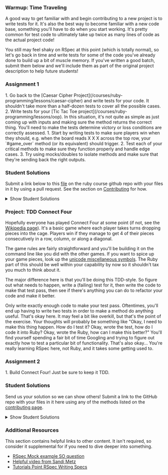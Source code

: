 ### Warmup: Time Traveling

A good way to get familiar with and begin contributing to a new project is to write tests for it.  It's also the best way to become familiar with a new code base, something you'll have to do when you start working.  It's pretty common for test code to ultimately take up twice as many lines of code as the actual project code!

You still may feel shaky on RSpec at this point (which is totally normal), so let's go back in time and write tests for some of the code you've already done to build up a bit of muscle memory.  If you've written a good batch, submit them below and we'll include them as part of the original project description to help future students!

### Assignment 1

<div class="lesson-content__panel" markdown="1">
  1. Go back to the [Caesar Cipher Project](/courses/ruby-programming/lessons/caesar-cipher) and write tests for your code.  It shouldn't take more than a half-dozen tests to cover all the possible cases.
  2. Write tests for your [Tic Tac Toe project](/courses/ruby-programming/lessons/oop).  In this situation, it's not quite as simple as just coming up with inputs and making sure the method returns the correct thing.  You'll need to make the tests determine victory or loss conditions are correctly assessed.
      1. Start by writing tests to make sure players win when they should, e.g. when the board reads X X X across the top row, your `#game_over` method (or its equivalent) should trigger.
      2. Test each of your critical methods to make sure they function properly and handle edge cases.
      3. Try using mocks/doubles to isolate methods and make sure that they're sending back the right outputs.
</div>

### Student Solutions
Submit a link below to this [file](https://github.com/TheOdinProject/curriculum/blob/master/ruby_programming/testing_with_rspec/project_testing_your_ruby_code.md) on the ruby course github repo with your files in it by using a pull request. See the section on [Contributing](http://github.com/TheOdinProject/curriculum/blob/master/contributing.md) for how.

<details markdown="block">
  <summary> Show Student Solutions </summary>

* Add your solution below this line!
* Bassart94's Solution: [Tic-Tac-Toe](https://github.com/bassart94/tic_tac_toe/tree/master/spec)
* Nhleto's Solutions: [Caesar Cipher](https://github.com/nhleto/Caesar-Cipher-Ruby), [Tic-Tac-Toe](https://github.com/nhleto/Tic-Tac-Toe)
* risanto's Solutions: [Caesar Cipher](https://github.com/risanto/caesar-cipher-testing), [Tic-Tac-Toe](https://github.com/risanto/tic-tac-toe-testing)
* gogvale's Solutions: [Caesar Cipher](https://github.com/gogvale/RubyCode/blob/master/spec/caesar_cypher_spec.rb), [Tic-Tac-Toe](https://github.com/gogvale/RubyCode/blob/master/spec/ttt_spec.rb)
* tenacious qi's Solutions: [Caesar Cipher](https://github.com/Tenacious-Qi/ruby-building-blocks/blob/master/spec/caesar_cipher_spec.rb), [Tic-Tac-Toe](https://github.com/Tenacious-Qi/OOP-project/tree/master/tictactoe)
* Aaron Contreras's Solutions: [Caesar Cipher](https://github.com/aaron-contreras/caesar-cipher), [Tic-Tac-Toe](https://github.com/aaron-contreras/tic-tac-toe)
* Haroon Abdulrazaq's Solutions: [Tic-Tac-Toe](https://github.com/Haroonabdulrazaq/tic-tac-toe)
* rlmoser's Solutions: [Caesar Cipher](https://github.com/rlmoser99/ruby_exercises/tree/master/caesar_cipher), [Tic-Tac-Toe](https://github.com/rlmoser99/ruby_TicTacToe)
* Axel Lopez's Solutions: [Caesar Cipher](https://github.com/lopezaxel/caesar_shift), [Tic-Tac-Toe](https://github.com/lopezaxel/tic-tac-toe)
* Witah Georjane's Solutions: [Caesar Cipher](https://github.com/Georjane/Caesar-Cipher), [Tic-Tac-Toe](https://github.com/Georjane/Tic-Tac-Toe-Game)
* Chau Nguyen's Solutions: [Caesar Cipher](https://github.com/VanQuishi/ruby_practice/blob/master/spec/caesar_spec.rb), [Tic-Tac-Toe](https://github.com/VanQuishi/ruby_practice/blob/master/spec/tictactoe_spec.rb)
* ChargrilledChook's Solutions: [Caesar Cipher](https://github.com/ChargrilledChook/BasicRubyProjects/blob/master/spec/caesar_spec.rb), [Tic-Tac-Toe](https://github.com/ChargrilledChook/tic-tac-toe)
* Uduak Essien's Solutions: [Tic-Tac-Toe](https://github.com/acushlakoncept/tic-tac-toe)
* Tilda Udufo's Solutions: [Caesar Cipher](https://github.com/TildaDares/caesar_cipher), [Tic-Tac-Toe](https://github.com/TildaDares/tic-tac-toe)
* Brandon Austin's Solutions: [Caesar Cipher](https://github.com/brandonricharda/caesar), [Tic-Tac-Toe](https://github.com/brandonricharda/Tic-Tac-Toe)
* irlgabriel's Solutions: [Caesar Cipher](https://github.com/irlgabriel/the-odin-project/tree/master/ruby-exercises), [Tic-Tac-Toe](https://github.com/irlgabriel/the-odin-project/tree/master/tic-tac-toe-rb)
* Michael K's Solutions: [Caesar Cipher](https://github.com/a0x77ry/odin/tree/master/ruby-exercises/caesar_cipher), [Tic-Tac-Toe](https://github.com/a0x77ry/tic-tac-toe)
* andrewjh271's Solutions: [Caesar Cipher](https://github.com/andrewjh271/basic_ruby_projects/tree/master/caesar_cipher), [Tic-Tac-Toe](https://github.com/andrewjh271/tic_tac_toe)
* Saul-Good-Homie's Solutions: [Caesar Cipher](https://github.com/Saul-Good-Homie/ruby-building-blocks/tree/master/caesar_cipher), [Tic-Tac-Toe](https://github.com/Saul-Good-Homie/ruby-building-blocks/tree/master/tictactoe)
* Christian's Solutions: [Caesar Cipher](https://github.com/rueeazy/ruby-building-blocks/tree/master/caesar-cipher), [Tic-Tac-Toe](https://github.com/rueeazy/OOP/tree/master/tic-tac-toe)
* pudu87's Solutions: [Caesar Cipher](https://github.com/pudu87/ruby-exercises/tree/master/caesar-cipher), [Tic Tac Toe](https://github.com/pudu87/tic-tac-toe)
* YesSeri's Solutions: [Caesar Cipher](https://github.com/YesSeri/caesar_cipher)
* Olugbade Olalekan's Solutions: [Tic Tac Toe](https://github.com/gbadesimple/tic_tac_toe_implementation_tdd), [Enumerable Module](https://github.com/gbadesimple/enumerable_module_implementation_TDD), [Caesar Cipher](https://github.com/gbadesimple/caesar_cipher_implementation_TDD)
* jodokusquack's Solutions: [Builduing Blocks](https://github.com/jodokusquack/Ruby-Challenges), [Enumerable Methods](https://github.com/jodokusquack/Advanced_ruby_challenges), [Tic-Tac-Toe](https://github.com/jodokusquack/tic-tac-toe)
* David Auza's and Falguni Islam's Solutions: [Tic Tac Toe](https://github.com/eng-monika/RUBY-Testing-Your-Ruby-Code---Tic-Tac-Toe) => [Tic Tac Toe Demo](https://repl.it/@islamfalguni/tictactoe-1), [Enumerable Methods](https://github.com/eng-monika/RUBY-Testing-Your-Ruby-Code---Enumerable) => [Enumerable Methods Demo](https://repl.it/@DavidAuza/PROJECT-TESTING-YOUR-RUBY-CODE-Enumerable)
* fossegrim's Solutions: [Caesar Cipher](https://github.com/olav35/building-blocks/blob/master/spec/caesar_cipher_spec.rb), [Enumerable Methods](https://github.com/olav35/advanced-building-blocks/blob/master/spec/enumerable_methods_spec.rb), [Tic Tac Toe](https://github.com/olav35/tic-tac-toe/blob/master/spec/tic_tac_toe_spec.rb)
* [Lucas Bide's Solution - Building Blocks](https://github.com/Lucas-Bide/rspec)
* [Nasser Abachi's Solutions](https://github.com/abachi/theodinproject/tree/master/building-projects/connect_four)
* [Nikolas Broman's Solutions](https://github.com/nikolasbroman/testing_rspec)
* Ian's Solutions: [Caesar Cipher](https://github.com/IanMKesler/practice/tree/master/caesar_cipher), [Enumerable Methods](https://github.com/IanMKesler/practice/tree/master/enumerable), [Tic Tac Toe](https://github.com/IanMKesler/Tic-Tac-Toe)
* Alain Suarez's Solution: [Caesar Cipher](https://gitlab.com/asuar/ruby-building-blocks/blob/master/spec/caesar-cipher_spec.rb), [Enumerable Methods](https://gitlab.com/asuar/ruby-advanced-building-blocks/blob/master/spec/my-enumerable_spec.rb), [Tic Tac Toe](https://gitlab.com/asuar/ruby-tic-tac-toe/tree/master/spec)
* Vollantre's Solution: [Caesar Cipher](https://github.com/vollantre/ruby_basic/blob/master/spec/caesar_cipher_spec.rb), [Enumerable Methods](https://github.com/vollantre/ruby_basic/blob/master/spec/enumerable_spec.rb), [Tic Tac Toe](https://github.com/vollantre/Tic_Tac_Toe/tree/master/spec)
* Kevin Vuong's Solution: [Caesar Cipher](https://github.com/fffear/caesar_cipher), [Enumerable Methods](https://github.com/fffear/enumerable), [Tic Tac Toe](https://github.com/fffear/tic_tac_toe)
* Rudi Boshoff's Solution[Caesar Cipher](https://github.com/RudiBoshoff/ruby-exercises/tree/master/caesar_cipher), [Enumerable Methods](https://github.com/RudiBoshoff/ruby-exercises/tree/master/enumerable), [Tic Tac Toe](https://github.com/RudiBoshoff/ruby-exercises/tree/master/tic_tac_toe)
* Mohamed Elattar's Solution[Caesar Cipher](https://github.com/mohamed-elattar/building-blocks), [Enumerable Methods](https://github.com/mohamed-elattar/advanced-building-blocks), [Tic Tac Toe](https://github.com/mohamed-elattar/tic-tac-toe)
* [prw001's solutions](https://github.com/prw001/ruby_bdd_exercises)
* Max Garber's solutions:[Caesar Cipher](https://github.com/bubblebooy/miscellaneous-exercises/tree/master/Caesar%20Ciphar), [Enumerable Methods](https://github.com/bubblebooy/miscellaneous-exercises/tree/master/Enumerable%20Methods), [Tic-Tac-Toe](https://github.com/bubblebooy/miscellaneous-exercises/tree/master/Tic%20Tac%20Toe)
* Romane Green's solutions: [Caesar Cipher](https://github.com/RomaneGreen/rebuilding_enumerable/blob/master/spec/cesar_cypher_spec.rb), [Enumerable Methods](https://github.com/RomaneGreen/rebuilding_enumerable/blob/master/spec/rebuilding_enumerable_spec.rb), [Tic-Tac-Toe](https://github.com/RomaneGreen/tic_tac_toe/blob/master/spec/tictac_spec.rb)
* Demo318's solutions: [Caesar Cipher](https://github.com/Demo318/ruby_building_blocks/blob/master/spec/01_caesar_cipher_spec.rb), [Enumerable Methods](https://github.com/Demo318/ruby_advanced_building_blocs/blob/master/spec/my_enumerable_spec.rb), [Tic-Tac-Toe](https://github.com/Demo318/ruby_tictactoe/tree/master/spec)
* Isil Donmez's solutions: [Caesar's Cipher](https://github.com/isildonmez/Caesar-Cipher/blob/master/caesar_spec.rb), [Enumerable Methods](https://github.com/isildonmez/advanced_building_blocks/blob/master/enumerable_methods/enumerable_methods_spec.rb), [Tic-Tac-Toe](https://github.com/isildonmez/OOP/blob/master/tic_tac_toe/tic_tac_toe_spec.rb)
* Bruno Parga's solutions: [Caesar's Cipher](https://github.com/brunoparga/odinproject/tree/master/Ruby/caesar), [Enumerable Methods](https://github.com/brunoparga/odinproject/tree/master/Ruby/my_enums), [Tic-Tac-Toe](https://github.com/brunoparga/odinproject/tree/master/Ruby/tictactoe)
* Ovsjah Schweinefresser's Solutions: [Caesar Cipher](https://github.com/Ovsjah/testing_ruby/tree/master/caesar_cipher), [Enumerable Methods](https://github.com/Ovsjah/testing_ruby/tree/master/enumerable), [Tic-Tac-Toe](https://github.com/Ovsjah/testing_ruby/tree/master/tic_tac_toe)
* Jonathan Yiv's Solutions: [Caesar Cipher](https://github.com/JonathanYiv/caesar_cipher), [Enumerable Methods](https://github.com/JonathanYiv/enumerable_methods), [Tic-Tac-Toe](https://github.com/JonathanYiv/tic-tac-toe/)
* Clayton's solutions: [Caesar Cipher](https://github.com/cjsweeten101/OdinProjects/tree/master/ruby_building_blocks), [enumerable methods](https://github.com/cjsweeten101/OdinProjects/tree/master/enumerable_methods), [Tic Tac Toe](https://github.com/cjsweeten101/OdinProjects/tree/master/tic_tac_toe)
* Kasey's solutions : [Caesar Cipher](https://github.com/kasey-z/TOP-solutions/tree/master/Ruby%20Building%20Blocks/Caesar%20Cipher/spec/lib), [enumerable methods](https://github.com/kasey-z/TOP-solutions/tree/master/advanced_building_blocks/spec/lib),[Tic Tac Toe](https://github.com/kasey-z/TOP-solutions/blob/master/OOP/spec/lib/tic_tac_toe_spec.rb)
* xavier's solutions : [Caesar Cipher](https://github.com/nxdf2015/odin-building-blocks), [enumerable methods](https://github.com/nxdf2015/odin-advanced-building-blocks/tree/master/enumerable),[Tic Tac Toe](https://github.com/nxdf2015/odin-oop-with-ruby/tree/master/rspec)
* Oleh Sliusar's solutions: [Caesar Cipher](https://github.com/OlehSliusar/caesar_cipher), [Enumerable Methods](https://github.com/OlehSliusar/enumerable_methods), [Tic-tac-toe](https://github.com/OlehSliusar/tic-tac-toe)
* holdercp's solutions [Caesar Cipher and Enumerable Methods](https://github.com/holdercp/ruby-building-blocks), [Tic-Tac-Toe](https://github.com/holdercp/tic-tac-toe)
* theghall's solutions [Caesar Cipher](https://github.com/theghall/caesar_cipher), [Enumerable methods](https://github.com/theghall/enum), [Tic Tac Toe](https://github.com/theghall/tic-tac-toe)
* Nikolay Dyulgerov's solutions [Caesar Cippher](https://github.com/NicolayD/ruby-building-blocks/blob/master/spec/caesar_cipher_spec.rb), [Enumerable Methods](https://github.com/NicolayD/ruby-advanced-blocks/blob/master/spec/enumerable_methods_spec.rb), [Tic Tac Toe](https://github.com/NicolayD/ruby-oop/blob/master/spec/tictactoe_spec.rb)
* mindovermiles262's Solutions [Caesar](https://github.com/mindovermiles262/ruby-building-blocks/tree/master/caesar-cipher) [Enumerable](https://github.com/mindovermiles262/ruby-building-blocks/tree/master/enumerable-methods) [Tic-Tac-Toe](https://github.com/mindovermiles262/tictactoe)
* yilmazgunalp's solution [Enumerable](https://github.com/yilmazgunalp/advanced_building_blocks), [TicTacToe](https://github.com/yilmazgunalp/tictac)
* ToTenMilan's solution [Caesar's_cipher & stock_picker](https://github.com/ToTenMilan/the_odin_project/tree/master/ruby/building_blocks/spec), [Enumerable Methods](https://github.com/ToTenMilan/the_odin_project/blob/master/ruby/adv_building_blocks/spec/enumerable_methods_spec.rb), [Mastermind](https://github.com/ToTenMilan/the_odin_project/blob/master/ruby/oop/spec/mastermind_spec.rb)
* nmac's solution ([Caesar's cipher](https://github.com/nmacawile/ruby_building_blocks/blob/master/spec/caesar_cipher_spec.rb), [Enumerable methods](https://github.com/nmacawile/ruby_building_blocks/blob/master/spec/enumerable_methods_spec.rb), [Tic-tac-toe](https://github.com/nmacawile/tictactoe2/tree/master/spec))
* [Jib's Solution](https://github.com/NuclearMachine/OdinTasks/tree/master/rspec_timetraveling)
* Leonard Soaivan's solution ([Caesar Cipher](https://github.com/leosoaivan/rubybuildingblocks/blob/master/spec/caesar_cipher_spec.rb), [Enumerable Methods](https://github.com/leosoaivan/rubybuildingblocks/blob/master/spec/enumerable_spec.rb), [Tic Tac Toe](https://github.com/leosoaivan/rubytictactoe/tree/master/spec))
* [Donald's solution](https://github.com/donaldali/odin-ruby/tree/master/project_rspec_testing)
* [Marina Sergeyeva's solution](https://github.com/imousterian/OdinProject/tree/master/Project2_8_Ruby_Rspec)
* [Kate McFaul's solution](https://github.com/craftykate/odin-project/tree/master/Chapter_03-Advanced_Ruby/testing_with_rspec)
* [Artur Janik's solution](https://github.com/ArturJanik/TOPRuby/tree/master/Project8/testingruby1)
* Dominik Stodolny's solution ([Caesar Cipher](https://github.com/dstodolny/ruby_building_blocks/blob/master/spec/caesar_cipher_spec.rb), [Enumerable Methods](https://github.com/dstodolny/ruby_building_blocks/blob/master/spec/enumerable_methods_spec.rb), [Tic Tac Toe](https://github.com/dstodolny/tictactoe/tree/master/spec))
* Lara Finnegan's solution ([Caesar Cipher](https://github.com/lcf0285/Ruby_Building_Blocks/blob/master/spec/caesar_cipher_spec.rb), [Enumerable Methods](https://github.com/lcf0285/Ruby_Building_Blocks/blob/master/spec/enumerable_methods_spec.rb), [Tic Tac Toe](https://github.com/lcf0285/tic_tac_toe/tree/master/spec))
* AtActionPark's solution ([Caesar Cipher](https://github.com/AtActionPark/odin-ruby-building-blocks/blob/master/caesar-cipher/spec/caesar_cipher_spec.rb), [Enumerable Methods](https://github.com/AtActionPark/odin-ruby-advanced-building-blocks/blob/master/Enumerable_methods/spec/enumerable_methods_spec.rb), [Tic Tac Toe](https://github.com/AtActionPark/odin_tic_tac_toe/tree/master/spec))
* [Matias Pan's solution](https://github.com/kriox26/odin_ruby/tree/master/project_testing)
* Alex Chen's solution ([Caesar Cipher and Enumerable Methods](https://github.com/Chenzilla/ruby_building_blocks/tree/master/spec), [Tic Tac Toe](https://github.com/Chenzilla/tic_tac_toe/blob/master/spec/tic-tac-toe_spec.rb))
* Dan Hoying's solution ([Caesar Cipher](https://github.com/danhoying/testing_ruby_with_rspec/tree/master/caesar_cipher), [Enumerable Methods](https://github.com/danhoying/testing_ruby_with_rspec/tree/master/enumerable_methods), [Tic Tac Toe](https://github.com/danhoying/testing_ruby_with_rspec/tree/master/tic_tac_toe))
* [PiotrAleksander's solution](https://github.com/PiotrAleksander/Ruby/tree/master/xo/spec)
* [Sander Schepens's solution](https://github.com/schepens83/theodinproject.com/tree/master/ruby/project14--time-traveling)
*  Florian Mainguy's solution ([Caesar Cipher](https://github.com/florianmainguy/theodinproject/blob/master/ruby/testing-ruby/caesar-cipher/spec/caesar_cipher_spec.rb), [Enumerable Methods](https://github.com/florianmainguy/theodinproject/blob/master/ruby/testing-ruby/enumerable/spec/enumerable_spec.rb), [Tic Tac Toe](https://github.com/florianmainguy/theodinproject/blob/master/ruby/testing-ruby/tic-tac-toe/spec/tic-tac-toe_spec.rb))
*  Aviv Levinsky's solution ([Caesar Cipher](https://github.com/pugsiman/Ruby_challenges_and_algorithms/blob/master/Caesar_Cipher/spec/caesar_spec.rb), [Enumerable Methods](https://github.com/pugsiman/Ruby_challenges_and_algorithms/blob/master/Enumerable_Methods/spec/enum_spec.rb), [Tic Tac Toe](https://github.com/pugsiman/Tic_Tac_Toe/blob/master/spec/ttt_spec.rb))
*  Giorgos's solution ([Caesar Cipher](https://github.com/vinPopulaire/ruby-building-blocks-project/blob/master/spec/caesar_cipher_spec.rb), [Enumerable Methods](https://github.com/vinPopulaire/ruby-building-blocks-project/blob/master/spec/enumerablie_methods_spec.rb), [Tic Tac Toe](https://github.com/vinPopulaire/tic-tac-toe/blob/master/spec/tic-tac-toe_spec.rb))
*  srashidi's solution([Caesar Cipher](https://github.com/srashidi/Ruby_Building_Blocks/tree/master/caesar_cipher/spec), [Enumerable Methods](https://github.com/srashidi/Ruby_Building_Blocks/tree/master/My_Enumerable/spec), [Tic Tac Toe](https://github.com/srashidi/Object_Oriented_Programming/tree/master/Tic_Tac_Toe/spec))
* cdouglass's solution ([Caesar Cipher](https://github.com/cdouglass/odin-project-exercises/tree/master/ruby/building-blocks/caesar-cipher), [Enumerable Methods](https://github.com/cdouglass/odin-project-exercises/tree/master/ruby/advanced-building-blocks/enumerable_methods), [Tic-Tac-Toe](https://github.com/cdouglass/odin-project-exercises/tree/master/ruby/oop/tic-tac-toe))
* James Brooks's solution ([Caesar Cipher](https://github.com/jhbrooks/caesar-cipher/tree/master/spec), [Enumerable Methods](https://github.com/jhbrooks/my-enumerable/tree/master/spec), [Tic Tac Toe](https://github.com/jhbrooks/tic-tac-toe/tree/master/spec))
* Luke Walker's solution ([Caesar Cipher](https://github.com/ubershibs/ruby-programming/blob/master/rspec_project/spec/caesar_cipher_spec.rb), [Enumerable](https://github.com/ubershibs/ruby-programming/blob/master/rspec_project/spec/enumerable_spec.rb), [Tic Tac Toe](https://github.com/ubershibs/ruby-programming/blob/master/rspec_project/spec/tictactoe3_spec.rb)
* [Miguel Herrera's solution](https://github.com/migueloherrera/projects/tree/master/spec)
* [Max Gallant's solution](https://github.com/mcgalcode/Ruby/tree/master/RSpecProject)
* Fabricio Carrara's solution ([Caesar Cipher](https://github.com/fcarrara/caesar_cipher), [Enumerable](https://github.com/fcarrara/ruby_advanced_building_blocks), [Tic Tac Toe](https://github.com/fcarrara/oop_with_ruby/tree/master/tic_tac_toe)
* Ricardo Villegas' solution ([Caesar Cipher](https://github.com/claricardo/RubyBuildingBlocks/blob/master/spec/caesar_cipher_spec.rb), [My_Enumerable Methods](https://github.com/claricardo/RubyBuildingBlocks/blob/master/spec/my_enumerables_spec.rb),) [Tic-Tac-Toe](https://github.com/claricardo/RubyBuildingBlocks/blob/master/spec/tic_tac_toe_spec.rb))
* [Deepak's solution](https://github.com/Deepak5050/rspec_warmup.git)
* [Kevin Mulherns solution](https://github.com/KevinMulhern/odinproject-testing/tree/master/warmup)
* DV's solution ([Caesar Cipher](https://github.com/dvislearning/caesar_cipher/blob/master/spec/cipher_spec.rb), [Enumerable](https://github.com/dvislearning/my_enumerable/blob/master/spec/my_enumerable_spec.rb), [Tic Tac Toe](https://github.com/dvislearning/TicTacToe/blob/master/spec/tictactoe_spec.rb)
* Jiazhi Guo's solution ([Caesar Cipher](https://github.com/jerrykuo7727/Caesar-Cipher), [Enumerable Methods](https://github.com/jerrykuo7727/Enumerable-Methods), [Tic Tac Toe](https://github.com/jerrykuo7727/Tic-Tac-Toe))
* [at0micr3d's solution](https://github.com/at0micr3d/ruby-rspec)
* David Chapman's solution ([Ceaser Cipher](https://github.com/davidchappy/odin_training_projects/tree/master/c_c), [Enumerable](https://github.com/davidchappy/odin_training_projects/tree/master/enumerable), and [Tic Tac Toe](https://github.com/davidchappy/odin_training_projects/tree/master/tic_tac_toe))
* [Dylan's solutions](https://github.com/resputin/the_odin_project/tree/master/Ruby/testing/time_travel)
* Austin Mason's solution ([Ceaser Cipher](https://github.com/CouchofTomato/caesar_cipher), [Enumerable](https://github.com/CouchofTomato/enumberable_extension), and [Tic Tac Toe](https://github.com/CouchofTomato/tictactoe))
* Jerry Gao's solution ([Caesar](https://github.com/blackwright/odin/tree/master/ruby_caesar_cipher), [Enumerable](https://github.com/blackwright/odin/tree/master/ruby_enumerable), [Tic-Tac-Toe](https://github.com/blackwright/odin/tree/master/ruby_tic_tac_toe))
* tholymap's solution ([Caesar Cipher](https://github.com/tholymap/OdinRspec/blob/master/spec/caesar_cipher_spec.rb), [Enumerable](https://github.com/tholymap/OdinRspec/blob/master/spec/my_enumerable_spec.rb), [Tic-Tac-Toe](https://github.com/tholymap/OdinRspec/blob/master/spec/tic_tac_toe_spec.rb))
* Francisco Carlos's solution ([Ceaser Cipher](https://github.com/fcarlosdev/the_odin_project/tree/master/tdd/caesar_cipher), [Enumerable](https://github.com/fcarlosdev/the_odin_project/tree/master/tdd/enumerable_methods), [Tic-Tac-Toe](https://github.com/fcarlosdev/the_odin_project/tree/master/tdd/tic_tac_toe))
* Sophia Wu's solution ([Caesar Cipher](https://github.com/SophiaLWu/project-testing-ruby-with-rspec/tree/master/caesars_cipher), [Enumerable](https://github.com/SophiaLWu/project-testing-ruby-with-rspec/tree/master/enumerable_methods), [Tic Tac Toe](https://github.com/SophiaLWu/project-testing-ruby-with-rspec/tree/master/tic_tac_toe))
* John Connor's solution([Caesar Cipher](https://github.com/jacgitcz/caesar_cipher),[Enumerable](https://github.com/jacgitcz/enumeration_methods),[Tic Tac Toe](https://github.com/jacgitcz/tictactoe_oop))
* Simon's solution([Caesar Cipher](https://github.com/SimonSomlai/Odin/tree/master/Ruby/cypher),[Enumerable](https://github.com/SimonSomlai/Odin/tree/master/Ruby/enumerable),[Tic Tac Toe](https://github.com/SimonSomlai/Odin/tree/master/Ruby/tic_tac_toe))
* Luján Fernaud's solution ([Caesar Cipher](https://github.com/lujanfernaud/ruby-building-blocks/blob/master/spec/caesar_cipher_spec.rb), [Enumerable](https://github.com/lujanfernaud/ruby-building-blocks/blob/master/spec/enumerable_spec.rb), [Tic Tac Toe](https://github.com/lujanfernaud/ruby-tic-tac-toe))
* Cody Buffaloe's solutions ([Caesar Cipher](https://github.com/CodyLBuffaloe/caesar_cipher), [Enumerable Methods](https://github.com/CodyLBuffaloe/enumerable_methods), [Tic Tac Toe](https://github.com/CodyLBuffaloe/tic_tac_toe))
* Anistor86's solutions ([Caesar Cipher](https://github.com/anistor86/caesar_cipher_with_specs), [Enumerable Methods](https://github.com/anistor86/enumerable_with_specs), [Tic Tac Toe](https://github.com/anistor86/tic_tac_toe))
* Jamesredux's solutions ([Caesar Cipher](https://github.com/Jamesredux/rb_blocks/tree/master/ceasar_cipher), [Enumerable Methods](https://github.com/Jamesredux/rb_blocks/tree/master/enumerable), [Tic Tac Toe](https://github.com/Jamesredux/rb_blocks/tree/master/oop/tictac))
* HSaad's solutions ([Caesar Cipher](https://github.com/HSaad/ruby-building-blocks/tree/master/ceasar-cipher), [Enumerable Methods](https://github.com/HSaad/enumerable), [Tic Tac Toe](https://github.com/HSaad/tic-tac-toe))
* zasman's solutions([Caesar Cipher](https://github.com/ZASMan/caesar_cipher))
* [Punnadittr's solutions](https://github.com/punnadittr/rspec_projects)
* Tommy's solution ([Caesar Cipher, Enumerable](https://github.com/hoangtommy/rubyExercises), [Tic Tac Toe](https://github.com/hoangtommy/tic-tac-toe))
* bchalman's solutions: [Caesar Cipher](https://github.com/bchalman/ruby_exercises/blob/master/spec/caesar_cipher_spec.rb), [Enumerable Methods](https://github.com/bchalman/ruby_exercises/blob/master/spec/my_enumerable_methods_spec.rb), [Tic Tac Toe](https://github.com/bchalman/tic_tac_toe)
* Alex's solutions: [Caesar Cipher](https://github.com/alexcorremans/caesar_cipher), [Enumerable](https://github.com/alexcorremans/enumerable), [Tic Tac Toe (incomplete)](https://github.com/alexcorremans/tictactoe)
* Leila Alderman's solutions: [Caesar cipher](https://github.com/leila-alderman/TOP_ruby_exercises/blob/master/01_caesar/caesar_spec.rb) and [Enumerables](https://github.com/leila-alderman/TOP_ruby_exercises/blob/master/05_enumerables/spec/enumerables_spec.rb)
* Emil Dimitrov's solutions: [Caesar's Cipher](https://github.com/imemdm/ruby-building-blocks/blob/master/caesar_cipher.rb), [Enumerable](https://github.com/imemdm/advanced-building-blocks), [Tic Tac Toe](https://github.com/imemdm/tic-tac-toe)
* Vitaly Osipov's solutions: [Caesar's Cipher](https://github.com/vi7ali/caesar-cipher/blob/master/spec/caesar_spec.rb), [Enumerable](https://github.com/vi7ali/my-enum-methods/blob/master/spec/my_enum_methods_spec.rb)
* [Alex Krewson's solutions](https://github.com/alexkrewson/ruby_testing)
* Robert Dunbar's solutions: [Caesar's Cipher](https://github.com/RobertDunbar/ruby-problems/blob/master/spec/cipher_spec.rb), [Enumerable](https://github.com/RobertDunbar/ruby-problems/blob/master/spec/enumerable_spec.rb), [Tic Tac Toe](https://github.com/RobertDunbar/ruby-oop/blob/master/tic-tac-toe/spec/tic-tac-toe_spec.rb)
* Ben Fowler's solutions: [Caesar Cipher](https://github.com/benfowler04/ruby-building-blocks/blob/master/spec/caesar_spec.rb), [Enumerable](https://github.com/benfowler04/ruby-building-blocks/blob/master/spec/enumerable_spec.rb), [Tic Tac Toe](https://github.com/benfowler04/ruby-oop/blob/master/spec/tic_tac_toe_spec.rb)
* Sergej Jurchenko's solutions: [Caesar Cipher](https://github.com/Sergyurch/ruby_problems/blob/master/spec/caesar_cipher_spec.rb), [Enumerable](https://github.com/Sergyurch/ruby_problems/blob/master/spec/enumerable-methods_spec.rb), [Tic Tac Toe](https://github.com/Sergyurch/ruby_problems/blob/master/spec/tic_tac_toe_game_spec.rb)
* Bendee's Solutions: [Caesar Cipher](https://github.com/bendee48/ruby_building_blocks/blob/master/spec/caesar_cipher_spec.rb), [Enumerable](https://github.com/bendee48/advanced_building_blocks/blob/master/spec/enumerable_methods_spec.rb), [Tic Tac Toe](https://github.com/bendee48/tictactoe/blob/master/spec/tictactoe_spec.rb)
* guacamobley's solutions: [Caesar Cipher](https://github.com/guacamobley/ruby-building-blocks), [Enumerable](https://github.com/guacamobley/ruby-advanced-building-blocks), [Tic Tac Toe](https://github.com/guacamobley/tic-tac-toe)
* Ranon Martin's solutions: [Caesar Cipher](https://github.com/ranonm/TheOdinProjectExercises/blob/master/caesar_cipher/spec/caesar_cipher_spec.rb), [Enumerable](https://github.com/ranonm/TheOdinProjectExercises/blob/master/enumerable_methods/spec/enumerable_methods_spec.rb), [Tic Tac Toe](https://github.com/ranonm/TheOdinProjectExercises/blob/master/tic_tac_toe/spec/board_spec.rb)
* Timework's Solutions: [Caesar Cipher](https://github.com/Timework/caesarCipher/blob/master/spec/caesar_spec.rb), [Enumerable](https://github.com/Timework/enumerable/blob/master/spec/enum_spec.rb), [Tic Tac Toe](https://github.com/Timework/ticTac/blob/master/spec/tic_spec.rb)
* Matt M's Solutions: [Caesar Cipher](https://github.com/MattMiller1989/Caesar-Cipher), [Tic Tac Toe](https://github.com/MattMiller1989/Tic-Tac-Toe)
* fussykyloren's Solutions: [Caeser Cipher](https://github.com/fussykyloren/odin-project-basic-ruby-projects/tree/master/caeser-cipher), [Tic-Tac-Toe](https://github.com/fussykyloren/ruby-tic-tac-toe)
* Cameron St. Amant's Solutions: [Caesar Cipher](https://github.com/CameronStAmant/The_Odin_Project/tree/master/Ruby_projects/Basic_ruby_projects/Caesar), [Tic-Tac-Toe](https://github.com/CameronStAmant/The_Odin_Project/tree/master/Ruby_projects/Intermediate_ruby/Tic_tac_toe)
* mpiriya's Solutions: [Caesar Cipher](https://github.com/mpiriya/ruby/tree/master/caesar-cipher), [Tic-Tac-Toe](https://github.com/mpiriya/ruby/tree/master/tictactoe)
* Chow Jia Ying's Solutions: [Caesar Cipher](https://github.com/C-likethis123/ruby_odin_project/blob/master/lib/caesar_cipher.rb), [Tic-Tac-Toe](https://github.com/C-likethis123/ruby_odin_project/blob/master/tic-tac-toe/lib/game.rb)
* Sandy's Solutions: [Caesar Cipher](https://github.com/kuosandys/top-ruby-assignments/tree/master/caesar_cipher), [Tic-Tac-Toe](https://github.com/kuosandys/top-ruby-assignments/tree/master/tic_tac_toe)
* Johnny's Solutions: [Caesar Cipher](https://github.com/NotAProgrammerdork/Ruby/tree/master/caesar_cipher_spec), [TicTacToe](https://github.com/NotAProgrammerdork/Ruby/tree/master/tictactoe_spec)
* msespos's Solutions: [Caesar Cipher](https://github.com/msespos/caesar), [Tic-Tac-Toe](https://github.com/msespos/tic-tac-toe)
* tim87henry's Solution: [Caesar Cipher](https://github.com/tim87henry/ruby_practice), [Tic-Tac-Toe](https://github.com/tim87henry/tic_tac_toe)
</details>

### Project: TDD Connect Four

Hopefully everyone has played Connect Four at some point (if not, see the [Wikipedia page](http://en.wikipedia.org/wiki/Connect_Four)).  It's a basic game where each player takes turns dropping pieces into the cage.  Players win if they manage to get 4 of their pieces consecutively in a row, column, or along a diagonal.

The game rules are fairly straightforward and you'll be building it on the command line like you did with the other games.  If you want to spice up your game pieces, look up the [unicode miscellaneous symbols](http://en.wikipedia.org/wiki/List_of_Unicode_characters#Miscellaneous_Symbols).  The Ruby part of this should be well within your capability by now so it shouldn't tax you much to think about it.

The major difference here is that you'll be doing this TDD-style.  So figure out what needs to happen, write a (failing) test for it, then write the code to make that test pass, then see if there's anything you can do to refactor your code and make it better.

Only write exactly enough code to make your test pass.  Oftentimes, you'll end up having to write two tests in order to make a method do anything useful.  That's okay here.  It may feel a bit like overkill, but that's the point of the exercise.  Your thoughts will probably be something like "Okay, I need to make this thing happen.  How do I test it?  Okay, wrote the test, how do I code it into Ruby?  Okay, wrote the Ruby, how can I make this better?"  You'll find yourself spending a fair bit of time Googling and trying to figure out exactly how to test a particular bit of functionality.  That's also okay... You're really learning RSpec here, not Ruby, and it takes some getting used to.

### Assignment 2

<div class="lesson-content__panel" markdown="1">
  1. Build Connect Four!  Just be sure to keep it TDD.
</div>

### Student Solutions
Send us your solution so we can show others! Submit a link to the GitHub repo with your files in it here using any of the methods listed on the [contributing page](http://github.com/TheOdinProject/curriculum/blob/master/contributing.md).

<details markdown="block">
  <summary> Show Student Solutions </summary>

* Add your solution below this line!
* [tenacious-qi's](https://github.com/Tenacious-Qi/connect-four)
* [James's Solution](https://github.com/jegrieve/TDD_Connect_Four)
* [Aaron Contreras's Solution](https://github.com/aaron-contreras/connect-four)
* [Aaron's Solution](https://github.com/Aaron-McD/connect-four)
* [rlmoser's Solution](https://github.com/rlmoser99/ruby_connect_four)
* [Axel Lopez's Solution](https://github.com/lopezaxel/connect-four)
* [Brandon Austin's Solution](https://github.com/brandonricharda/Connect-Four)
* [Chau Nguyen' Solution](https://github.com/VanQuishi/Connect-Four)
* [threeaces' Solution](https://github.com/threeaces/connect_4_ruby)  
* [palebluudot's Solution](https://github.com/bryanluu/TOP_ruby/blob/master/connect_four/lib/connect_four.rb)
* [Tilda Udufo's Solution](https://github.com/TildaDares/connect_four)
* [Sam Eff's Solution](https://github.com/SamEff/connect_four)
* [Darren's Solution](https://github.com/DarrenLo0530/ruby-tests/tree/master/connect_four)
* [irlgabriel's Solution](https://github.com/irlgabriel/the-odin-project/tree/master/connect-four-tdd)
* [Michael K's Solution](https://github.com/a0x77ry/connect_four)
* [andrewjh271's Solution](https://github.com/andrewjh271/connect_four)
* [Saul-Good-Homie's Solution](https://github.com/Saul-Good-Homie/ruby-building-blocks/tree/master/connect_four)
* [Christian's Solution](https://github.com/rueeazy/ruby-exercises/tree/master/connect_four)
* [pudu87's Solution](https://github.com/pudu87/connect_four)
* [Philipp's Solution](https://github.com/philipp-mcvity/odin-ruby.connect_four)
* [YesSeri's Solution](https://github.com/YesSeri/connect_four)
* [Billy Coffin's Solution](https://github.com/bcoffin9/connectfour)
* [Olugbade Olalekan's Solution](https://github.com/gbadesimple/connect_four_tdd)
* [jodokusquack's Solution](https://github.com/jodokusquack/connect_four)
* [proto-dylan's Solution](https://github.com/proto-dylan/connect_four)
* [Run After's Solution](https://github.com/run-after/tdd_connect_four)
* [Sher's solution](https://github.com/sher-s7/connect4)
* [Lucas Bide's Solution](https://github.com/Lucas-Bide/connect4)
* [Nikolas Broman's solution](https://github.com/nikolasbroman/connect_four)
* [Ian's Solution](https://github.com/IanMKesler/connect_four_TDD)
* [Andrija Jelenkovic's Solution](https://github.com/Amdrija/ruby-practice)
* [Chirs' Solution](https://github.com/CSalois114/project_connect_four)
* [Alain Suarez's Solution](https://gitlab.com/asuar/connect-four)
* [Jay Burbyga's Solution](https://github.com/Jaybur1/ruby_exercises/tree/master/CONNECT_FOUR)
* [BShowen's Solution](https://github.com/bshowen/cl_connect_four)
* [Braxton Lemmon's Solution](https://github.com/braxtonlemmon/connect_four)
* [Vollantre's solution](https://github.com/vollantre/connect_four)
* [Kevin Vuong's solution](https://github.com/fffear/connect-four)
* [Rudi Boshoff's solution](https://github.com/RudiBoshoff/ruby-exercises/tree/master/connect_four)
* [Narek's solution](https://github.com/narekokr/connect-four)
* [Learnsometing's solution](https://github.com/learnsometing/TOP-ruby-projects/tree/master/connect-four)
* [Chris Wegschied's solution](https://github.com/cwegscheid08/connect_four)
* [Leila Alderman's solution](https://github.com/leila-alderman/connect_four)
* [Simon Tharby's solution](https://github.com/jinjagit/connect_four)
* [Mohamed Elattar's Solution](https://github.com/mohamed-elattar/count-four)
* [Dennis Cope's solution](https://github.com/coped/connect-four)
* [prw001's solution](https://github.com/prw001/connect_four)
* [Max Garber's solution](https://github.com/bubblebooy/miscellaneous-exercises/tree/master/Connect%20Four)
* [Demo318's solution](https://github.com/Demo318/ruby_connect_four)
* [Javier Machin's solution](https://github.com/Javier-Machin/Connect_Four)
* [Isil Donmez's solution](https://github.com/isildonmez/connect4)
* [Jmooree30's solution](https://github.com/jmooree30/rspec_connect4.git)
* [Andrew's solution](https://github.com/andrewr224/Connect-Four)
* [Ovsjah Schweinefresser's Solution](https://github.com/Ovsjah/testing_ruby/tree/master/connect_four)
* [Jonathan Yiv's solution](https://github.com/JonathanYiv/connect_four)
* [Clayton's solution](https://github.com/cjsweeten101/OdinProjects/tree/master/connect_four)
* [Kasey's solution](https://github.com/kasey-z/TOP-solutions/tree/master/connect_four)
* [Adsy430's solution](https://github.com/adampal/connect4)
* [xavier's solution](https://github.com/nxdf2015/odin-testing-ruby-with-rspec)
* [holdercp's solution](https://github.com/holdercp/connect-four)
* [theghall's solution](https://github.com/theghall/connect_four)
* [jfonz412's solution](https://github.com/jfonz412/connect_four)
* [Nikolay Dyulgerov's solution](https://github.com/NicolayD/ruby-rspec)
* [Raiko's Solution](https://github.com/Cypher0/connect_four)
* [yilmazgunalp's solution](https://github.com/yilmazgunalp/connect_four)
* [ToTenMilan's solution](https://github.com/ToTenMilan/the_odin_project/tree/master/ruby/rspec)
* [Ayushka's solution](https://github.com/ayushkamadji/connect_four_ruby)
* [Nicolas Amaya's solution](https://github.com/nicoasp/TOP---Ruby-Rspec-Testing)
* [nmac's solution](https://github.com/nmacawile/connect_four)
* [Jib's Solution](https://github.com/NuclearMachine/OdinTasks/tree/master/connect_four)
* [Stefan P's solution](https://github.com/spavikevik/connect_four)
* [Leonard Soaivan's solution](https://github.com/leosoaivan/TOP_connectfour)
* [Donald's solution](https://github.com/donaldali/odin-ruby/tree/master/project_rspec_testing/connect_four_tdd)
* [Marina Sergeyeva's solution](https://github.com/imousterian/OdinProject/tree/master/Project2_8_Ruby_Rspec/
connect_four)
* [Tommy Noe's solution](https://github.com/thomasjnoe/connect_four)
* [James MacIvor's solution](https://github.com/RobotOptimist/connect_four)
* [Aleksandar's solution](https://github.com/rodic/Odin-Ruby-Projects/tree/master/Project:%20Testing%20Ruby%20with%20RSpec)
* [Kate McFaul's solution](https://github.com/craftykate/odin-project/tree/master/Chapter_03-Advanced_Ruby/testing_with_rspec/connect_four_rspec)
* [Artur Janik's solution](https://github.com/ArturJanik/TOPRuby/tree/master/Project8/testingruby2)
* [Dominik Stodolny's solution](https://github.com/dstodolny/connect_four)
* [Dawn Pattison's solution](https://github.com/pattisdr/theOdinProject/tree/master/connect_four)
* [Frank Peelen's solution](https://github.com/FrankPeelen/Connect-Four)
* [AtActionPark's solution](https://github.com/AtActionPark/odin_connect_four)
* [Alex Chen's solution](https://github.com/Chenzilla/test_driven_connect_four)
* [Dan Hoying's solution](https://github.com/danhoying/testing_ruby_with_rspec/tree/master/connect_four)
* [Xavier Reid's solution](https://github.com/xreid/connect_four)
* [Sander Schepens's solution](https://github.com/schepens83/theodinproject.com/tree/master/ruby/project15--connect-four)
* [Florian Mainguy's solution](https://github.com/florianmainguy/theodinproject/blob/master/ruby/testing-ruby/connect-four)
* [Giorgos's solution](https://github.com/vinPopulaire/connect_four)
* [Alex Tsiras' solution](https://github.com/arialblack14/connect_four)
* [srashidi's solution](https://github.com/srashidi/RSpec_Project/tree/master/connect_four)
* [cdouglass's solution](https://github.com/cdouglass/odin-project-exercises/tree/master/ruby/testing-ruby/connect-four)
* [James Brooks's solution](https://github.com/jhbrooks/connect-four)
* [Luke Walker's solution](https://github.com/ubershibs/ruby-programming/tree/master/connect4)
* [Tomasz Kula's solution](https://github.com/zetsnotdead/connect_four)
* [Miguel Herrera's solution](https://github.com/migueloherrera/projects/blob/master/spec/connect_four_spec.rb)
* [Max Gallant's solution](https://github.com/mcgalcode/Ruby/tree/master/RSpecProject)
* [djhart's solution](https://github.com/djhart/connect_four)
* [Sophia Wu's solution](https://github.com/SophiaLWu/project-testing-ruby-with-rspec/tree/master/connect_four)
* [Fabricio Carrara's solution](https://github.com/fcarrara/connect_four_tdd)
* Ricardo Villegas' solution ([Game code](https://github.com/claricardo/RubyBuildingBlocks/blob/master/connect_four.rb), [Game tests](https://github.com/claricardo/RubyBuildingBlocks/blob/master/spec/connect_four_spec.rb))
* [Kevin Mulherns solution](https://github.com/KevinMulhern/odinproject-testing/tree/master/connect_four)
* [DV's solution](https://github.com/dvislearning/connectfour)
* [Shala Qweghen's solution](https://github.com/ShalaQweghen/rspec)
* [Amrr Bakry's solution](https://github.com/Amrrbakry/ruby_the_odin_project/tree/master/connect_four)
* [Jiazhi Guo's solution](https://github.com/jerrykuo7727/connect_four)
* [m-chrzan's solution](https://github.com/m-chrzan/connect4)
* [Loris Aranda's solution](https://github.com/LorisProg/ruby-connectFour)
* [at0micr3d's solution](https://github.com/at0micr3d/ruby-rspec/tree/master/connect-four)
* [Dylan's solution](https://github.com/resputin/the_odin_project/tree/master/Ruby/testing/connect_four)
* [Austin Mason's solution](https://github.com/CouchofTomato/ConnectFour)
* [David Chapman's solution](https://github.com/davidchappy/odin_training_projects/tree/master/connect_four)
* [Jerry Gao's solution](https://github.com/blackwright/odin/tree/master/ruby_connect_four)
* [tholymap's solution](https://github.com/tholymap/OdinRspec/blob/master/spec/connect_four_spec.rb)
* [Francisco Carlos's solution](https://github.com/fcarlosdev/the_odin_project/tree/master/tdd/connect_four)
* [Braydon Pacheco's solution](https://github.com/pacheeko/connect_four)
* [Simon's solution](https://github.com/SimonSomlai/Odin/tree/master/Ruby/connect_four)
* [Kyle Thomson's solution](https://github.com/idynkydnk/connect_four)
* [John Connor's solution](https://github.com/jacgitcz/tconnect4)
* [Zach Beaird's solution](https://github.com/zbbeaird89/Connect-Four)
* [Luján Fernaud's solution](https://github.com/lujanfernaud/ruby-connect-four)
* [Cody Buffaloe's solution](https://github.com/CodyLBuffaloe/Connect_Four)
* [Jamesredux's solution](https://github.com/Jamesredux/connect4)
* [HSaad's solution](https://github.com/HSaad/connect-four)
* [Punnadittr's solution](https://github.com/punnadittr/connect_four)
* [Malaika's Solution](https://github.com/malaikaMI/connect_four)
* [bchalman's Solution](https://github.com/bchalman/connect_four)
* [Alex's Solution](https://github.com/alexcorremans/connect_four)
* [Emil Dimitrov's Solution](https://github.com/imemdm/connect_four)
* [vanny96's Solution](https://github.com/vanny96/connect_four)
* [Vitaly Osipov's Solution](https://github.com/vi7ali/connect-four). [Play on Repl.it](https://repl.it/@vi7ali/Connect-Four-game)
* [JamCry's Solution](https://github.com/jamcry/ruby-connect-four) - [Play on Repl.it](https://repl.it/@jamcry/Connect4-the-game)
* [Alex Krewson's solutions](https://github.com/alexkrewson/ruby_testing)
* [JFAldridge's solution](https://github.com/JFAldridge/ruby_connect_four)
* [Robert Dunbar's solutions](https://github.com/RobertDunbar/ruby-connect-four)
* [Rey van den Berg's solution](https://github.com/Rey810/ruby-connect4)
* [Ben Fowler's solution](https://github.com/benfowler04/connect-four) - [Play on repl.it](https://repl.it/@BenFowler/Connect-Four)
* [Ray Alvarez's solution](https://github.com/ray-alvarez/connect_four)
* [Sergej Jurchenko's solution](https://github.com/Sergyurch/connect_four_game) - [Play on repl.it](https://repl.it/@SergejJurchenko/connectfourgame)
* [guacamobley's solution](https://github.com/guacamobley/TDD-Connect-Four)
* [Bendee's Solution](https://github.com/bendee48/connect_four) - [Play on Repl.it](https://repl.it/@bendee48/connectfour)
* [Busy Bee's Solution](https://github.com/swissbusybee/Connect_Four_Project)
* [Jay Conner's Solution](https://github.com/cleve703/connect4)
* [Hyperturing's Solution](https://github.com/hyperturing/connectfour)
* [Robert Suazo's Solution](https://github.com/rsuazo/connect_four)
* [Timework's Solution](https://github.com/Timework/connect)
* [fussykyloren's Solution](https://github.com/fussykyloren/ruby-connect-four) - [Play on Repl.it](https://repl.it/@fussykyloren/ruby-connect-four)
* [Cameron St. Amant's Solution](https://github.com/CameronStAmant/The_Odin_Project/tree/master/Ruby_projects/Connect_four)
* [mpiriya's Solution](https://github.com/mpiriya/ruby/tree/master/connect-four)
* [Rémi Borfigat’s Solution](https://github.com/remiborfigat/plot_four)
* [Sandy’s Solution](https://github.com/kuosandys/top-ruby-assignments/tree/master/connect_four)
* [Bingo's Solution](https://github.com/NotAProgrammerdork/Ruby/tree/master/connect_four_spec)
* [bhenning83's Solution](https://github.com/bhenning83/connect_four)
* [tim87henry's Solution](https://github.com/tim87henry/ruby_practice)

</details>

### Additional Resources
This section contains helpful links to other content. It isn't required, so consider it supplemental for if you need to dive deeper into something.

* [RSpec Mock example SO question](http://stackoverflow.com/questions/3622604/rspec-mock-object-example)
* [Helpful video from Sandi Metz](https://www.youtube.com/watch?v=URSWYvyc42M)
* [Tutorials Point RSpec Writing Specs](https://www.tutorialspoint.com/rspec/rspec_writing_specs.htm)

